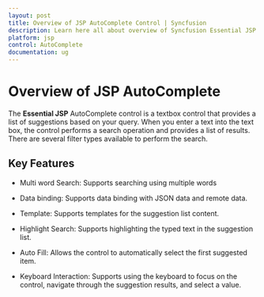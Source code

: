 ```yaml
---
layout: post
title: Overview of JSP AutoComplete Control | Syncfusion
description: Learn here all about overview of Syncfusion Essential JSP AutoComplete Control, its elements, and more.
platform: jsp
control: AutoComplete
documentation: ug
---
```


# Overview of JSP AutoComplete

The **Essential JSP** AutoComplete control is a textbox control that provides a list of suggestions based on your query. When you enter a text into the text box, the control performs a search operation and provides a list of results. There are several filter types available to perform the search.

## Key Features

* Multi word Search: Supports searching using multiple words

* Data binding: Supports data binding with JSON data and remote data.

* Template: Supports templates for the suggestion list content.

* Highlight Search: Supports highlighting the typed text in the suggestion list.

* Auto Fill: Allows the control to automatically select the first suggested item.

* Keyboard Interaction: Supports using the keyboard to focus on the control, navigate through the suggestion results, and select a value.
